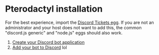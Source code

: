 # Pterodactyl installation

For the best experience, import the [Discord Tickets egg](https://github.com/discord-tickets/bot/blob/main/pterodactyl.egg.json). If you are not an administrator and your host does not want to add this, the common "discord.js generic" and "node.js" eggs should also work.


1. [Create your Discord bot application](/getting-your-bot-token)
2. [Add your bot to Discord](/invite-url-generator)
lol
